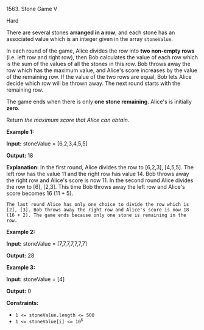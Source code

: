 1563\. Stone Game V

Hard

There are several stones **arranged in a row**, and each stone has an associated value which is an integer given in the array `stoneValue`.

In each round of the game, Alice divides the row into **two non-empty rows** (i.e. left row and right row), then Bob calculates the value of each row which is the sum of the values of all the stones in this row. Bob throws away the row which has the maximum value, and Alice's score increases by the value of the remaining row. If the value of the two rows are equal, Bob lets Alice decide which row will be thrown away. The next round starts with the remaining row.

The game ends when there is only **one stone remaining**. Alice's is initially **zero**.

Return _the maximum score that Alice can obtain_.

**Example 1:**

**Input:** stoneValue = [6,2,3,4,5,5]

**Output:** 18

**Explanation:** In the first round, Alice divides the row to [6,2,3], [4,5,5]. The left row has the value 11 and the right row has value 14. Bob throws away the right row and Alice's score is now 11. In the second round Alice divides the row to [6], [2,3]. This time Bob throws away the left row and Alice's score becomes 16 (11 + 5).

    The last round Alice has only one choice to divide the row which is [2], [3]. Bob throws away the right row and Alice's score is now 18 (16 + 2). The game ends because only one stone is remaining in the row.

**Example 2:**

**Input:** stoneValue = [7,7,7,7,7,7,7]

**Output:** 28

**Example 3:**

**Input:** stoneValue = [4]

**Output:** 0

**Constraints:**

*   `1 <= stoneValue.length <= 500`
*   <code>1 <= stoneValue[i] <= 10<sup>6</sup></code>